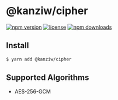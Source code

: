 # @kanziw/cipher

[![npm version](https://img.shields.io/npm/v/@kanziw/cipher)](https://www.npmjs.com/package/@kanziw/cipher)
[![license](https://img.shields.io/npm/l/@kanziw/cipher)](https://www.npmjs.com/package/@kanziw/cipher)
[![npm downloads](https://img.shields.io/npm/dt/@kanziw/cipher)](https://www.npmjs.com/package/@kanziw/cipher)

## Install

```zsh
$ yarn add @kanziw/cipher
```


## Supported Algorithms
- AES-256-GCM

